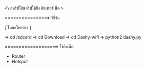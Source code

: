 
<\ สคริปใช้นคริปใช้ยิง อินเทอร์เน็ต \>

================>
วิธีรัน

[ โหลดโดยตรง ]
   
   => cd /sdcard
   => cd Download
   => cd Dashy-wifi
   => python2 dashy.py
   
===================>
ใช้ยิงเน็ต
- Router
- Hotspot

